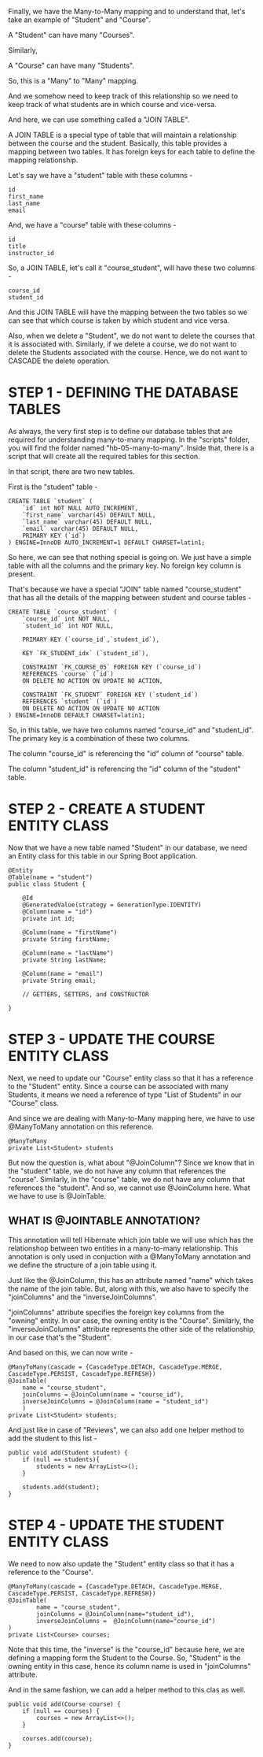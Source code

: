 Finally, we have the Many-to-Many mapping and to understand that, let's take an example of "Student" and "Course".

A "Student" can have many "Courses".

Similarly,

A "Course" can have many "Students".

So, this is a "Many" to "Many" mapping.

And we somehow need to keep track of this relationship so we need to keep track of what students are in which course and vice-versa.

And here, we can use something called a "JOIN TABLE".

A JOIN TABLE is a special type of table that will maintain a relationship between the course and the student. Basically, this table provides a mapping between two tables. It has foreign keys for each table to define the mapping relationship.

Let's say we have a "student" table with these columns - 

    id
    first_name
    last_name
    email

And, we have a "course" table with these columns - 

    id
    title
    instructor_id

So, a JOIN TABLE, let's call it "course_student", will have these two columns - 

    course_id
    student_id

And this JOIN TABLE will have the mapping between the two tables so we can see that which course is taken by which student and vice versa.

Also, when we delete a "Student", we do not want to delete the courses that it is associated with. Similarly, if we delete a course, we do not want to delete the Students associated with the course. Hence, we do not want to CASCADE the delete operation.

# STEP 1 - DEFINING THE DATABASE TABLES

As always, the very first step is to define our database tables that are required for understanding many-to-many mapping. In the "scripts" folder, you will find the folder named "hb-05-many-to-many". Inside that, there is a script that will create all the required tables for this section.

In that script, there are two new tables. 

First is the "student" table - 

    CREATE TABLE `student` (
        `id` int NOT NULL AUTO_INCREMENT,
        `first_name` varchar(45) DEFAULT NULL,
        `last_name` varchar(45) DEFAULT NULL,
        `email` varchar(45) DEFAULT NULL,
        PRIMARY KEY (`id`)
    ) ENGINE=InnoDB AUTO_INCREMENT=1 DEFAULT CHARSET=latin1;

So here, we can see that nothing special is going on. We just have a simple table with all the columns and the primary key. No foreign key column is present.

That's because we have a special "JOIN" table named "course_student" that has all the details of the mapping between student and course tables - 


    CREATE TABLE `course_student` (
        `course_id` int NOT NULL,
        `student_id` int NOT NULL,
        
        PRIMARY KEY (`course_id`,`student_id`),
        
        KEY `FK_STUDENT_idx` (`student_id`),
        
        CONSTRAINT `FK_COURSE_05` FOREIGN KEY (`course_id`) 
        REFERENCES `course` (`id`) 
        ON DELETE NO ACTION ON UPDATE NO ACTION,
        
        CONSTRAINT `FK_STUDENT` FOREIGN KEY (`student_id`) 
        REFERENCES `student` (`id`) 
        ON DELETE NO ACTION ON UPDATE NO ACTION
    ) ENGINE=InnoDB DEFAULT CHARSET=latin1;

So, in this table, we have two columns named "course_id" and "student_id". The primary key is a combination of these two columns. 

The column "course_id" is referencing the "id" column of "course" table.

The column "student_id" is referencing the "id" column of the "student" table.

# STEP 2 - CREATE A STUDENT ENTITY CLASS

Now that we have a new table named "Student" in our database, we need an Entity class for this table in our Spring Boot application.

    @Entity
    @Table(name = "student")
    public class Student {

        @Id
        @GeneratedValue(strategy = GenerationType.IDENTITY)
        @Column(name = "id")
        private int id;

        @Column(name = "firstName")
        private String firstName;

        @Column(name = "lastName")
        private String lastName;

        @Column(name = "email")
        private String email;

        // GETTERS, SETTERS, and CONSTRUCTOR

    }

# STEP 3 - UPDATE THE COURSE ENTITY CLASS

Next, we need to update our "Course" entity class so that it has a reference to the "Student" entity. Since a course can be associated with many Students, it means we need a reference of type "List of Students" in our "Course" class.

And since we are dealing with Many-to-Many mapping here, we have to use @ManyToMany annotation on this reference.

    @ManyToMany
    private List<Student> students

But now the question is, what about "@JoinColumn"? Since we know that in the "student" table, we do not have any column that references the "course". Similarly, in the "course" table, we do not have any column that references the "student". And so, we cannot use @JoinColumn here. What we have to use is @JoinTable.

## WHAT IS @JOINTABLE ANNOTATION?

This annotation will tell Hibernate which join table we will use which has the relationshop between two entities in a many-to-many relationship. This annotation is only used in conjuction with a @ManyToMany annotation and we define the structure of a join table using it.

Just like the @JoinColumn, this has an attribute named "name" which takes the name of the join table. But, along with this, we also have to specify the "joinColumns" and the "inverseJoinColumns".

"joinColumns" attribute specifies the foreign key columns from the "owning" entity. In our case, the owning entity is the "Course". Similarly, the "inverseJoinColumns" attribute represents the other side of the relationship, in our case that's the "Student".

And based on this, we can now write - 

    @ManyToMany(cascade = {CascadeType.DETACH, CascadeType.MERGE, CascadeType.PERSIST, CascadeType.REFRESH})
    @JoinTable(
        name = "course_student", 
        joinColumns = @JoinColumn(name = "course_id"),
        inverseJoinColumns = @JoinColumn(name = "student_id")
        )
    private List<Student> students;

And just like in case of "Reviews", we can also add one helper method to add the student to this list - 

    public void add(Student student) {
        if (null == students){
            students = new ArrayList<>();
        }

        students.add(student);
    }

# STEP 4 - UPDATE THE STUDENT ENTITY CLASS

We need to now also update the "Student" entity class so that it has a reference to the "Course".

    @ManyToMany(cascade = {CascadeType.DETACH, CascadeType.MERGE, CascadeType.PERSIST, CascadeType.REFRESH})
    @JoinTable(
            name = "course_student",
            joinColumns = @JoinColumn(name="student_id"),
            inverseJoinColumns =  @JoinColumn(name="course_id")
    )
    private List<Course> courses;

Note that this time, the "inverse" is the "course_id" because here, we are defining a mapping form the Student to the Course. So, "Student" is the owning entity in this case, hence its column name is used in "joinColumns" attribute.

And in the same fashion, we can add a helper method to this clas as well.

    public void add(Course course) {
        if (null == courses) {
            courses = new ArrayList<>();
        }

        courses.add(course);
    }